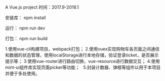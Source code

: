 A Vue.js project
时间：2017.9-2018.1

安装库：
npm install

运行：
npm run dev

打包：
npm run build


1.使用vue-cli构建项目，webpack打包；
2.使用vuex实现购物车各页面之间通信和数据的状态管理，使用localStorage进行本地存储，验证登录ticket，是否展示提示等；
3.使用vue-router进行路由切换，vue-resource进行数据交互；
4.使用mint-ui组件库实现页面picker等功能；  
5.封装计数器、弹框等组件以用于本项目并便于多处使用。

